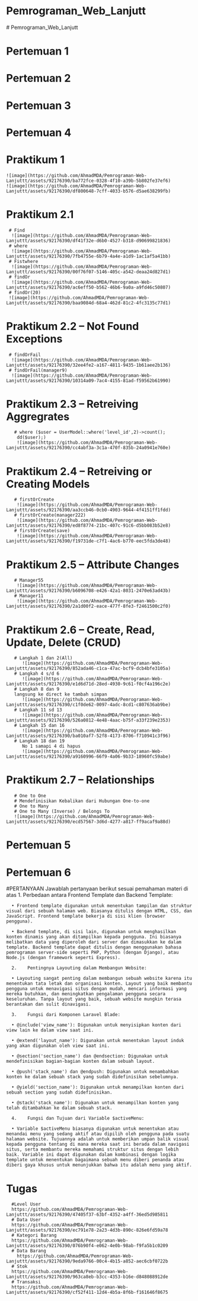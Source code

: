 ﻿# Pemrograman_Web_Lanjutt
﻿# Pemrograman_Web_Lanjutt
# Pertemuan 1
# Pertemuan 2
# Pertemuan 3
# Pertemuan 4
   # Praktikum 1 
    ![image](https://github.com/AhmadMDA/Pemrograman-Web-Lanjuttt/assets/92176390/ba772fce-0328-4f10-a39b-5b802fe37ef6)
    ![image](https://github.com/AhmadMDA/Pemrograman-Web-Lanjuttt/assets/92176390/df800648-7cff-4033-b576-d5ae638299fb)
   # Praktikum 2.1 
     # Find
      ![image](https://github.com/AhmadMDA/Pemrograman-Web-Lanjuttt/assets/92176390/df41f32e-d6b0-4527-b318-d90699821836)
     # where
      ![image](https://github.com/AhmadMDA/Pemrograman-Web-Lanjuttt/assets/92176390/7fb4755e-6b79-4a4e-a1d9-1ac1af5a41bb)
     # Fistwhere
      ![image](https://github.com/AhmadMDA/Pemrograman-Web-Lanjuttt/assets/92176390/00f76f07-5146-405c-a542-deaa24d827d1)
     # findOr
      ![image](https://github.com/AhmadMDA/Pemrograman-Web-Lanjuttt/assets/92176390/ac6eff50-b562-46b6-9a0a-a9fd46c50807)
     # findOr(20)
     ![image](https://github.com/AhmadMDA/Pemrograman-Web-Lanjuttt/assets/92176390/baa9084d-68a4-462d-81c2-4fc3135c77d1)

   # Praktikum 2.2 – Not Found Exceptions 
     # findOrFail
      ![image](https://github.com/AhmadMDA/Pemrograman-Web-Lanjuttt/assets/92176390/32ee4fe2-a167-4811-9435-1b61aee2b136)
     # findOrFail(manager9)
      ![image](https://github.com/AhmadMDA/Pemrograman-Web-Lanjuttt/assets/92176390/10314a09-7ac4-4155-81ad-f59562b61990)
      
  # Praktikum 2.3 – Retreiving Aggregrates
       # where ($user = UserModel::where('level_id',2)->count();
        dd($user);)
        ![image](https://github.com/AhmadMDA/Pemrograman-Web-Lanjuttt/assets/92176390/cc4abf3a-3c1a-470f-835b-24a0941e760e)
        
  # Praktikum 2.4 – Retreiving or Creating Models
       # firstOrCreate
        ![image](https://github.com/AhmadMDA/Pemrograman-Web-Lanjuttt/assets/92176390/aa3ccb46-0cb0-4903-9644-4f4151ff1fdd)
       # firstOrCreate(manager222)
        ![image](https://github.com/AhmadMDA/Pemrograman-Web-Lanjuttt/assets/92176390/ed8f8774-21bc-407c-91c6-d5bb083b52e8)
       # firstOrCreate(save)
        ![image](https://github.com/AhmadMDA/Pemrograman-Web-Lanjuttt/assets/92176390/f19731de-c7f1-4ac6-b770-eec5fda3de48)

  # Praktikum 2.5 – Attribute Changes
       # Manager55
        ![image](https://github.com/AhmadMDA/Pemrograman-Web-Lanjuttt/assets/92176390/b6096708-e426-42a1-8031-2470e63ad43b)
       # Manager11
        ![image](https://github.com/AhmadMDA/Pemrograman-Web-Lanjuttt/assets/92176390/2a1d00f2-eace-477f-8fe3-f2461500c2f0)

  # Praktikum 2.6 – Create, Read, Update, Delete (CRUD)
       # Langkah 1 dan 2(All)
          ![image](https://github.com/AhmadMDA/Pemrograman-Web-Lanjuttt/assets/92176390/852ada46-c1ca-47ac-bcf9-dcb4bfe3105a)
       # Langkah 4 s/d 6
          ![image](https://github.com/AhmadMDA/Pemrograman-Web-Lanjuttt/assets/92176390/e1d6d71d-28ed-4930-9c61-f0cf4a196c2e)
       # Langkah 8 dan 9
       langsung ke direct ke tambah simpan
          ![image](https://github.com/AhmadMDA/Pemrograman-Web-Lanjuttt/assets/92176390/c1f0de62-0097-4adc-8cd1-c807636ab9be)
       # Langkah 11 sd 13
          ![image](https://github.com/AhmadMDA/Pemrograman-Web-Lanjuttt/assets/92176390/526a0812-4e48-4aac-b75f-a33f239e2353)
       # Langkah 15 dan 16
          ![image](https://github.com/AhmadMDA/Pemrograman-Web-Lanjuttt/assets/92176390/ba010af7-52f8-4173-8706-f710941c3f96)
       # Langkah 18 dan 19
          No 1 samapi 4 di hapus
          ![image](https://github.com/AhmadMDA/Pemrograman-Web-Lanjuttt/assets/92176390/a9160996-66f9-4a06-9b33-18960fc59abe)

  # Praktikum 2.7 – Relationships   
       # One to One
       # Mendefinisikan Kebalikan dari Hubungan One-to-one
       # One to Many
       # One to Many (Inverse) / Belongs To
       ![image](https://github.com/AhmadMDA/Pemrograman-Web-Lanjuttt/assets/92176390/ecd57567-3d6d-4277-a817-ff9acaf9a88d)
       
# Pertemuan 5
# Pertemuan 6
   #PERTANYAAN
      Jawablah pertanyaan berikut sesuai pemahaman materi di atas
      1.	Perbedaan antara Frontend Template dan Backend Template:
      
      •	Frontend template digunakan untuk menentukan tampilan dan struktur visual dari sebuah halaman web. Biasanya ditulis dengan HTML, CSS, dan JavaScript. Frontend template bekerja di sisi klien (browser pengguna).
      
      •	Backend template, di sisi lain, digunakan untuk menghasilkan konten dinamis yang akan ditampilkan kepada pengguna. Ini biasanya melibatkan data yang diperoleh dari server dan dimasukkan ke dalam template. Backend template dapat ditulis dengan menggunakan bahasa pemrograman server-side seperti PHP, Python (dengan Django), atau Node.js (dengan framework seperti Express).
      
      2.	Pentingnya Layouting dalam Membangun Website: 
      
      •	Layouting sangat penting dalam membangun sebuah website karena itu menentukan tata letak dan organisasi konten. Layout yang baik membantu pengguna untuk menavigasi situs dengan mudah, mencari informasi yang mereka butuhkan, dan meningkatkan pengalaman pengguna secara keseluruhan. Tanpa layout yang baik, sebuah website mungkin terasa berantakan dan sulit dinavigasi.
      
      3.	Fungsi dari Komponen Laravel Blade:
      
      •	@include('view_name'): Digunakan untuk menyisipkan konten dari view lain ke dalam view saat ini.
      
      •	@extend('layout_name'): Digunakan untuk menentukan layout induk yang akan digunakan oleh view saat ini.
      
      •	@section('section_name') dan @endsection: Digunakan untuk mendefinisikan bagian-bagian konten dalam sebuah layout.
      
      •	@push('stack_name') dan @endpush: Digunakan untuk menambahkan konten ke dalam sebuah stack yang sudah didefinisikan sebelumnya.
      
      •	@yield('section_name'): Digunakan untuk menampilkan konten dari sebuah section yang sudah didefinisikan.
      
      •	@stack('stack_name'): Digunakan untuk menampilkan konten yang telah ditambahkan ke dalam sebuah stack.
      
      4.	Fungsi dan Tujuan dari Variable $activeMenu:
      
      •	Variable $activeMenu biasanya digunakan untuk menentukan atau menandai menu yang sedang aktif atau dipilih oleh pengguna pada suatu halaman website. Tujuannya adalah untuk memberikan umpan balik visual kepada pengguna tentang di mana mereka saat ini berada dalam navigasi situs, serta membantu mereka memahami struktur situs dengan lebih baik. Variable ini dapat digunakan dalam kombinasi dengan logika template untuk menentukan bagaimana sebuah menu diberi penanda atau diberi gaya khusus untuk menunjukkan bahwa itu adalah menu yang aktif.


   # Tugas
      #Level User
      https://github.com/AhmadMDA/Pemrograman-Web-Lanjuttt/assets/92176390/47405f37-63bf-4352-a4ff-36ed5d985811
      # Data User
      https://github.com/AhmadMDA/Pemrograman-Web-Lanjuttt/assets/92176390/ec791e78-2a23-4d3b-890c-826e6fd59a78
      # Kategori Barang
      https://github.com/AhmadMDA/Pemrograman-Web-Lanjuttt/assets/92176390/076b90f4-e062-4e0b-98ab-f9fa5b1c0209
      # Data Barang
        https://github.com/AhmadMDA/Pemrograman-Web-Lanjuttt/assets/92176390/9eda9766-00c4-4b15-a852-aec6cbf0722b
      # Stok
      https://github.com/AhmadMDA/Pemrograman-Web-Lanjuttt/assets/92176390/963ca8eb-b3cc-4353-b16e-d848088912de
      # Transaksi
      https://github.com/AhmadMDA/Pemrograman-Web-Lanjuttt/assets/92176390/cf52f411-12d4-4b5a-8f6b-f161646f8675

